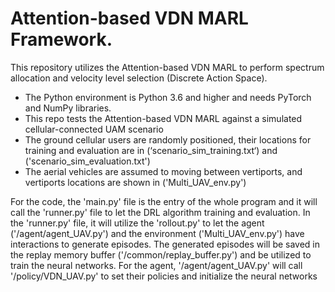 # Attention-based VDN MARL Framework.
This repository utilizes the Attention-based VDN MARL to perform spectrum allocation and velocity level selection (Discrete Action Space). 
- The Python environment is Python 3.6 and higher and needs PyTorch and NumPy libraries.
- This repo tests the Attention-based VDN MARL against a simulated cellular-connected UAM scenario
- The ground cellular users are randomly positioned, their locations for training and evaluation are in (‘scenario_sim_training.txt‘) and ('scenario_sim_evaluation.txt')
- The aerial vehicles are assumed to moving between vertiports, and vertiports locations are shown in ('Multi_UAV_env.py')


For the code, the 'main.py' file is the entry of the whole program and it will call the 'runner.py' file to let the DRL algorithm training and evaluation. 
In the 'runner.py' file, it will utilize the 'rollout.py' to let the agent ('/agent/agent_UAV.py') and the environment ('Multi_UAV_env.py') have interactions to generate episodes.
The generated episodes will be saved in the replay memory buffer ('/common/replay_buffer.py') and be utilized to train the neural networks.
For the agent, '/agent/agent_UAV.py' will call '/policy/VDN_UAV.py' to set their policies and initialize the neural networks 
